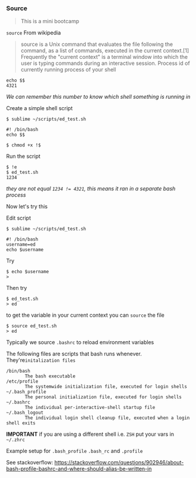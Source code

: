 ### Source 
> This is a mini bootcamp

`source` From wikipedia
>source is a Unix command that evaluates the file following the command, as a list of commands, executed in the current context.[1] Frequently the "current context" is a terminal window into which the user is typing commands during an interactive session.
Process id of currently running process of your 
shell
```
echo $$
4321
```
*We can remember this number to know which shell something is running in* 

Create a simple shell script
```
$ sublime ~/scripts/ed_test.sh
```
```
#! /bin/bash
echo $$
```
```
$ chmod +x !$
```
Run the script
```
$ !e
$ ed_test.sh
1234
```
*they are not equal `1234 != 4321`, this means it ran in a separate bash process* 

Now let's try this 

Edit script
```
$ sublime ~/scripts/ed_test.sh
```
```
#! /bin/bash
username=ed
echo $username
```
Try
```
$ echo $username
>
```
Then try
```
$ ed_test.sh
> ed
```
to get the variable in your current context you can `source` the file
```
$ source ed_test.sh
> ed
```
Typically we source `.bashrc` to reload environment variables

The following files are scripts that bash runs whenever. They're`initalization files`
```
/bin/bash
       The bash executable
/etc/profile
       The systemwide initialization file, executed for login shells
~/.bash_profile
       The personal initialization file, executed for login shells
~/.bashrc
       The individual per-interactive-shell startup file
~/.bash_logout
       The individual login shell cleanup file, executed when a login shell exits
```

**IMPORTANT** if you are using a different shell i.e. `ZSH` put your vars in `~/.zhrc`

Example setup for `.bash_profile` `.bash_rc` and `.profile`

See stackoverflow: https://stackoverflow.com/questions/902946/about-bash-profile-bashrc-and-where-should-alias-be-written-in
